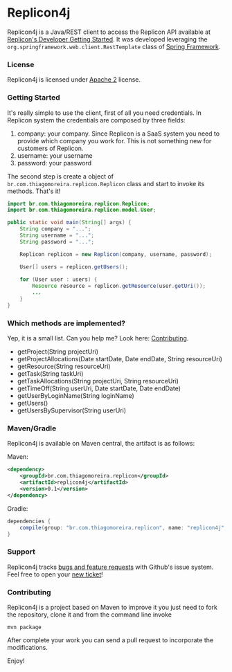 Replicon4j
==========
Replicon4j is a Java/REST client to access the Replicon API available at [Replicon's Developer Getting Started](http://www.replicon.com/getting-started). It was developed leveraging the `org.springframework.web.client.RestTemplate` class of [Spring Framework](http://projects.spring.io/spring-framework/).

### License

Replicon4j is licensed under [Apache 2](http://www.apache.org/licenses/LICENSE-2.0) license.

### Getting Started

It's really simple to use the client, first of all you need credentials. In Replicon system the credentials are composed by three fields:

1. company: your company. Since Replicon is a SaaS system you need to provide which company you work for. This is not something new for customers of Replicon.
2. username: your username
3. password: your password

The second step is create a object of `br.com.thiagomoreira.replicon.Replicon` class and  start to invoke its methods. That's it!


```java
import br.com.thiagomoreira.replicon.Replicon;
import br.com.thiagomoreira.replicon.model.User;

public static void main(String[] args) {
    String company = "...";
    String username = "...";
    String password = "...";

    Replicon replicon = new Replicon(company, username, password);

    User[] users = replicon.getUsers();
    
	for (User user : users) {
	    Resource resource = replicon.getResource(user.getUri());
        ...
    }
}
```

### Which methods are implemented?

Yep, it is a small list. Can you help me? Look here: [Contributing](#contributing).
* getProject(String projectUri)
* getProjectAllocations(Date startDate,	Date endDate, String resourceUri)
* getResource(String resourceUri)
* getTask(String taskUri)
* getTaskAllocations(String projectUri, String resourceUri)
* getTimeOff(String userUri, Date startDate, Date endDate)
* getUserByLoginName(String loginName)
* getUsers()
* getUsersBySupervisor(String userUri)

### Maven/Gradle

Replicon4j is available on Maven central, the artifact is as follows:

Maven:

```xml
<dependency>
    <groupId>br.com.thiagomoreira.replicon</groupId>
    <artifactId>replicon4j</artifactId>
    <version>0.1</version>
</dependency>
```
Gradle:

```groovy
dependencies {
    compile(group: "br.com.thiagomoreira.replicon", name: "replicon4j", version: "0.1");
}
```
### Support
Replicon4j tracks [bugs and feature requests](https://github.com/tmoreira2020/replicon4j/issues) with Github's issue system. Feel free to open your [new ticket](https://github.com/tmoreira2020/replicon4j/issues/new)!

### Contributing

Replicon4j is a project based on Maven to improve it you just need to fork the repository, clone it and from the command line invoke

```shell
mvn package
```
After complete your work you can send a pull request to incorporate the modifications.

Enjoy!